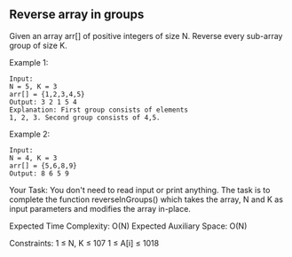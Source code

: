 ## Reverse array in groups

Given an array arr[] of positive integers of size N. Reverse every sub-array group of size K.

Example 1:

```
Input:
N = 5, K = 3
arr[] = {1,2,3,4,5}
Output: 3 2 1 5 4
Explanation: First group consists of elements
1, 2, 3. Second group consists of 4,5.
```

Example 2:

```
Input:
N = 4, K = 3
arr[] = {5,6,8,9}
Output: 8 6 5 9
```

Your Task:
You don't need to read input or print anything. The task is to complete the function reverseInGroups() which takes the
array, N and K as input parameters and modifies the array in-place.

Expected Time Complexity: O(N)
Expected Auxiliary Space: O(N)

Constraints:
1 ≤ N, K ≤ 107
1 ≤ A[i] ≤ 1018